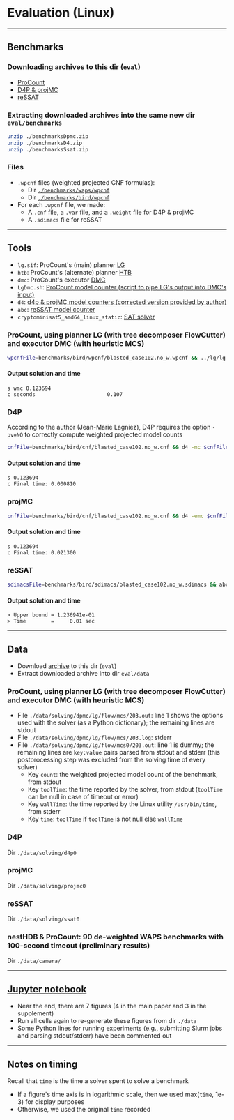 # Evaluation (Linux)

--------------------------------------------------------------------------------

## Benchmarks

### Downloading archives to this dir (`eval`)
- [ProCount](https://github.com/vardigroup/DPMC/releases/download/v2.0.0/benchmarksDpmc.zip)
- [D4P & projMC](https://github.com/vardigroup/DPMC/releases/download/v2.0.0/benchmarksD4.zip)
- [reSSAT](https://github.com/vardigroup/DPMC/releases/download/v2.0.0/benchmarksSsat.zip)

### Extracting downloaded archives into the same new dir `eval/benchmarks`
```bash
unzip ./benchmarksDpmc.zip
unzip ./benchmarksD4.zip
unzip ./benchmarksSsat.zip

```

### Files
- `.wpcnf` files (weighted projected CNF formulas):
  - Dir [`./benchmarks/waps/wpcnf`](https://github.com/meelgroup/WAPS#benchmarks)
  - Dir [`./benchmarks/bird/wpcnf`](https://github.com/meelgroup/ApproxMC#how-to-cite)
- For each `.wpcnf` file, we made:
  - A `.cnf` file, a `.var` file, and a `.weight` file for D4P & projMC
  - A `.sdimacs` file for reSSAT

--------------------------------------------------------------------------------

## Tools
- `lg.sif`: ProCount's (main) planner [LG](../lg)
- `htb`: ProCount's (alternate) planner [HTB](../htb)
- `dmc`: ProCount's executor [DMC](../dmc)
- `LgDmc.sh`: [ProCount model counter (script to pipe LG's output into DMC's input)](./LgDmc.sh)
- `d4`: [d4p & projMC model counters (corrected version provided by author)](https://github.com/vardigroup/DPMC/releases/download/v2.0.0/d4)
- `abc`: [reSSAT model counter](https://github.com/nianzelee/ssatABC)
- `cryptominisat5_amd64_linux_static`: [SAT solver](https://github.com/msoos/cryptominisat)

### ProCount, using planner LG (with tree decomposer FlowCutter) and executor DMC (with heuristic MCS)
```bash
wpcnfFile=benchmarks/bird/wpcnf/blasted_case102.no_w.wpcnf && ../lg/lg.sif "/solvers/flow-cutter-pace17/flow_cutter_pace17 -s 1234567 -p 100" < $wpcnfFile | ../dmc/dmc --cf=$wpcnfFile --jf=-
```
#### Output solution and time
```
s wmc 0.123694
c seconds                       0.107
```

### D4P
According to the author (Jean-Marie Lagniez), D4P requires the option `-pv=NO` to correctly compute weighted projected model counts
```bash
cnfFile=benchmarks/bird/cnf/blasted_case102.no_w.cnf && d4 -mc $cnfFile -fpv=${cnfFile//cnf/var} -wFile=${cnfFile//cnf/weight} -pv=NO
```
#### Output solution and time
```
s 0.123694
c Final time: 0.000810
```

### projMC
```bash
cnfFile=benchmarks/bird/cnf/blasted_case102.no_w.cnf && d4 -emc $cnfFile -fpv=${cnfFile//cnf/var} -wFile=${cnfFile//cnf/weight}
```
#### Output solution and time
```
s 0.123694
c Final time: 0.021300
```

### reSSAT
```bash
sdimacsFile=benchmarks/bird/sdimacs/blasted_case102.no_w.sdimacs && abc -c "ssat $sdimacsFile"
```
#### Output solution and time
```
> Upper bound = 1.236941e-01
> Time        =     0.01 sec
```

--------------------------------------------------------------------------------

## Data
- Download [archive](https://github.com/vardigroup/DPMC/releases/download/v2.0.0/data.zip) to this dir (`eval`)
- Extract downloaded archive into dir `eval/data`

### ProCount, using planner LG (with tree decomposer FlowCutter) and executor DMC (with heuristic MCS)
- File `./data/solving/dpmc/lg/flow/mcs/203.out`: line 1 shows the options used with the solver (as a Python dictionary); the remaining lines are stdout
- File `./data/solving/dpmc/lg/flow/mcs/203.log`: stderr
- File `./data/solving/dpmc/lg/flow/mcs0/203.out`: line 1 is dummy; the remaining lines are `key:value` pairs parsed from stdout and stderr (this postprocessing step was excluded from the solving time of every solver)
  - Key `count`: the weighted projected model count of the benchmark, from stdout
  - Key `toolTime`: the time reported by the solver, from stdout (`toolTime` can be null in case of timeout or error)
  - Key `wallTime`: the time reported by the Linux utility `/usr/bin/time`, from stderr
  - Key `time`: `toolTime` if `toolTime` is not null else `wallTime`

### D4P
Dir `./data/solving/d4p0`

### projMC
Dir `./data/solving/projmc0`

### reSSAT
Dir `./data/solving/ssat0`

### nestHDB & ProCount: 90 de-weighted WAPS benchmarks with 100-second timeout (preliminary results)
Dir `./data/camera/`

--------------------------------------------------------------------------------

## [Jupyter notebook](./procount.ipynb)
- Near the end, there are 7 figures (4 in the main paper and 3 in the supplement)
- Run all cells again to re-generate these figures from dir `./data`
- Some Python lines for running experiments (e.g., submitting Slurm jobs and parsing stdout/stderr) have been commented out

--------------------------------------------------------------------------------

## Notes on timing
Recall that `time` is the time a solver spent to solve a benchmark
- If a figure's time axis is in logarithmic scale, then we used max(`time`, 1e-3) for display purposes
- Otherwise, we used the original `time` recorded
